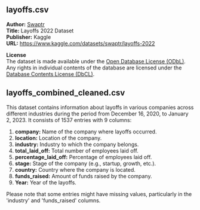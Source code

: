 <h2> layoffs.csv </h2>
<p><b>Author:</b> <a href="https://www.kaggle.com/swaptr">Swaptr</a> <br>
<b>Title:</b> Layoffs 2022 Dataset <br>
<b>Publisher:</b> Kaggle <br>
<b>URL:</b> <a href="https://www.kaggle.com/datasets/swaptr/layoffs-2022">https://www.kaggle.com/datasets/swaptr/layoffs-2022</a> </p>

<b>License</b> <br>
The dataset is made available under the <a href="https://opendatacommons.org/licenses/odbl/1.0/">Open Database License (ODbL)</a>. <br>
Any rights in individual contents of the database are licensed under the <a href="https://opendatacommons.org/licenses/dbcl/1.0/">Database Contents License (DbCL)</a>.

<h2> layoffs_combined_cleaned.csv </h2>
<p>This dataset contains information about layoffs in various companies across different industries during the period from December 16, 2020, to January 2, 2023. It consists of 1537 entries with 9 columns:</p>
    <ol>
        <li><strong>company:</strong> Name of the company where layoffs occurred.</li>
        <li><strong>location:</strong> Location of the company.</li>
        <li><strong>industry:</strong> Industry to which the company belongs.</li>
        <li><strong>total_laid_off:</strong> Total number of employees laid off.</li>
        <li><strong>percentage_laid_off:</strong> Percentage of employees laid off.</li>
        <li><strong>stage:</strong> Stage of the company (e.g., startup, growth, etc.).</li>
        <li><strong>country:</strong> Country where the company is located.</li>
        <li><strong>funds_raised:</strong> Amount of funds raised by the company.</li>
        <li><strong>Year:</strong> Year of the layoffs.</li>
    </ol>
    <p>Please note that some entries might have missing values, particularly in the 'industry' and 'funds_raised' columns.</p>
